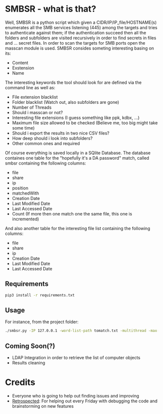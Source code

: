 # SMBSR - what is that? 

Well, SMBSR is a python script which given a CIDR/IP/IP_file/HOSTNAME(s) enumerates all the SMB services listening (445) among the targets 
and tries to authenticate against them; if the authentication succeed then all the folders and subfolders are visited recursively 
in order to find secrets in files and ... secret files. In order to scan the targets for SMB ports open the masscan module is used.
SMBSR consides someting interesting  basing on its: 

* Content
* Exstension 
* Name

The interesting keywords the tool should look for are defined via the command line as well as: 

* File extension blacklist
* Folder blacklist (Watch out, also subfolders are gone)
* Number of Threads
* Should i masscan or not?
* Interesting file extensions (I guess something like ppk, kdbx, ...)
* Maximum file size allowed to be checked (Believe me, too big might take some time) 
* Should i export the results in two nice CSV files? 
* How deep should i look into subfolders?
* Other common ones and required 

Of course everything is saved locally in a SQlite Database. The database containes one table for the "hopefully it's a DA password" match, called smbsr containing the 
following columns: 

* file
* share
* ip 
* position
* matchedWith
* Creation Date
* Last Modified Date
* Last Accessed Date
* Count (If more then one match one the same file, this one is incremented)

And also another table for the interesting file list containing the following columns: 

* file 
* share
* ip
* Creation Date
* Last Modified Date
* Last Accessed Date

## Requirements

```bash
pip3 install -r requirements.txt
```

## Usage

For instance, from the project folder:

```bash
./smbsr.py -IP 127.0.0.1 -word-list-path tomatch.txt -multithread -max-size 1000 -T 2 -username OB -password '****' -domain OB -file-extensions dll,exe,bin
```
## Coming Soon(?)

* LDAP Integration in order to retrieve the list of computer objects
* Results cleaning

# Credits 

* Everyone who is going to help out finding issues and improving 
* [Retrospected](https://github.com/Retrospected): For helping out every Friday with debugging the code and brainstorming on new features
